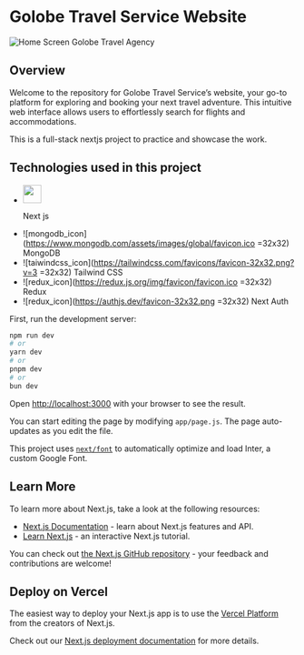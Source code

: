 # Golobe Travel Service Website

![Home Screen Golobe Travel Agency](/preview.png)

## Overview

Welcome to the repository for Golobe Travel Service’s website, your go-to platform for exploring and booking your next travel adventure. This intuitive web interface allows users to effortlessly search for flights and accommodations.

This is a full-stack nextjs project to practice and showcase the work.

## Technologies used in this project

- <img src="https://nextjs.org/favicon.ico" width="32"> <p font="32">Next js</p>
- ![mongodb_icon](https://www.mongodb.com/assets/images/global/favicon.ico =32x32) MongoDB
- ![taiwindcss_icon](https://tailwindcss.com/favicons/favicon-32x32.png?v=3 =32x32) Tailwind CSS
- ![redux_icon](https://redux.js.org/img/favicon/favicon.ico =32x32) Redux
- ![redux_icon](https://authjs.dev/favicon-32x32.png =32x32) Next Auth

First, run the development server:

```bash
npm run dev
# or
yarn dev
# or
pnpm dev
# or
bun dev
```

Open [http://localhost:3000](http://localhost:3000) with your browser to see the result.

You can start editing the page by modifying `app/page.js`. The page auto-updates as you edit the file.

This project uses [`next/font`](https://nextjs.org/docs/basic-features/font-optimization) to automatically optimize and load Inter, a custom Google Font.

## Learn More

To learn more about Next.js, take a look at the following resources:

- [Next.js Documentation](https://nextjs.org/docs) - learn about Next.js features and API.
- [Learn Next.js](https://nextjs.org/learn) - an interactive Next.js tutorial.

You can check out [the Next.js GitHub repository](https://github.com/vercel/next.js/) - your feedback and contributions are welcome!

## Deploy on Vercel

The easiest way to deploy your Next.js app is to use the [Vercel Platform](https://vercel.com/new?utm_medium=default-template&filter=next.js&utm_source=create-next-app&utm_campaign=create-next-app-readme) from the creators of Next.js.

Check out our [Next.js deployment documentation](https://nextjs.org/docs/deployment) for more details.
